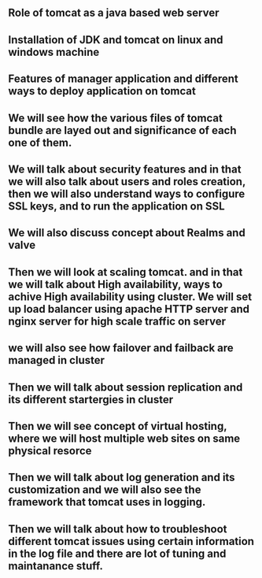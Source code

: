## Role of tomcat as a java based web server

## Installation of JDK and tomcat on linux and windows machine

## Features of manager application and different ways to deploy application on tomcat

## We will see how the various files of tomcat bundle are layed out and significance of each one of them.

## We will talk about security features and in that we will also talk about users and roles creation, then we will also understand ways to configure SSL keys, and to run the application on SSL

## We will also discuss concept about Realms and valve

## Then we will look at scaling tomcat. and in that we will talk about High availability, ways to achive High availability using cluster. We will set up load balancer using apache HTTP server and nginx server for high scale traffic on server

## we will also see how failover and failback are managed in cluster 

## Then we will talk about session replication and its different startergies in cluster 

## Then we will see concept of virtual hosting, where we will host multiple web sites on same physical resorce

## Then we will talk about log generation and its customization and we will also see the framework that tomcat uses in logging.

## Then we will talk about how to troubleshoot different tomcat issues using certain information in the log file  and there are lot of tuning and maintanance stuff.